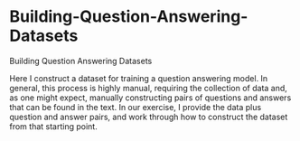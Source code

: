 # Building-Question-Answering-Datasets
Building Question Answering Datasets

Here I construct a dataset for training a question answering model. In general, this process is highly manual, requiring the collection of data and, as one might expect, manually constructing pairs of questions and answers that can be found in the text. In our exercise, I provide the data plus question and answer pairs, and work through how to construct the dataset from that starting point.
